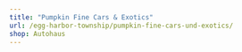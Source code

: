 ```yaml
---
title: "Pumpkin Fine Cars & Exotics"
url: /egg-harbor-township/pumpkin-fine-cars-und-exotics/
shop: Autohaus
---
```

